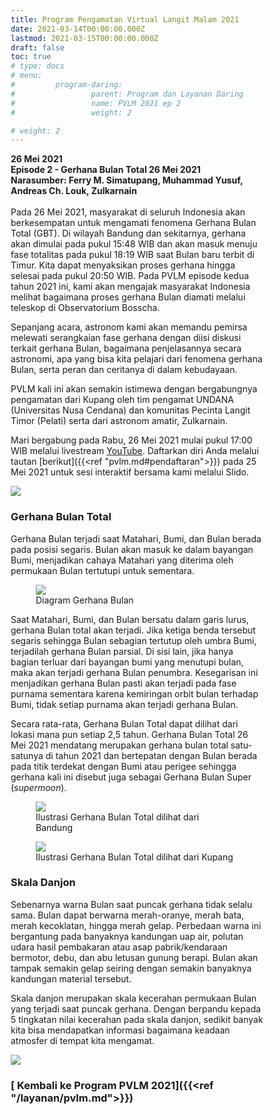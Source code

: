 ```yaml
---
title: Program Pengamatan Virtual Langit Malam 2021
date: 2021-03-14T00:00:00.000Z
lastmod: 2021-03-15T00:00:00.000Z
draft: false
toc: true
# type: docs
# menu:
#         program-daring:
#                 parent: Program dan Layanan Daring
#                 name: PVLM 2021 ep 2
#                 weight: 2

# weight: 2
---
```


**26 Mei 2021** <br>
**Episode 2 - Gerhana Bulan Total 26 Mei 2021** <br>
**Narasumber: Ferry M. Simatupang, Muhammad Yusuf, Andreas Ch. Louk, Zulkarnain** <br><br>
Pada 26 Mei 2021, masyarakat di seluruh Indonesia akan berkesempatan untuk mengamati  fenomena Gerhana Bulan Total (GBT). Di wilayah Bandung dan sekitarnya, gerhana akan dimulai pada pukul 15:48 WIB dan akan masuk menuju fase totalitas pada pukul 18:19 WIB saat Bulan baru terbit di Timur. Kita dapat menyaksikan proses gerhana hingga selesai pada pukul 20:50 WIB. Pada PVLM episode kedua tahun 2021 ini, kami akan mengajak masyarakat Indonesia melihat bagaimana proses gerhana Bulan diamati melalui teleskop di Observatorium Bosscha.

Sepanjang acara, astronom kami akan memandu pemirsa melewati serangkaian fase gerhana dengan diisi diskusi terkait gerhana Bulan, bagaimana penjelasannya secara astronomi, apa yang bisa kita pelajari dari fenomena gerhana Bulan, serta  peran dan ceritanya di dalam kebudayaan. 

PVLM kali ini akan semakin istimewa dengan bergabungnya pengamatan dari Kupang oleh tim pengamat  UNDANA (Universitas Nusa Cendana) dan komunitas Pecinta Langit Timor (Pelati) serta dari astronom amatir, Zulkarnain. 

Mari bergabung pada Rabu, 26 Mei 2021 mulai pukul 17:00 WIB melalui livestream <a href="https://www.youtube.com/user/obsbosscha" target=_blank>YouTube</a>.
Daftarkan diri Anda melalui tautan [berikut]({{<ref "pvlm.md#pendaftaran">}}) pada 25 Mei 2021 untuk sesi interaktif bersama kami melalui Slido.

<img src="/img/pvlm2021-02.png"></img>

### Gerhana Bulan Total 

Gerhana Bulan terjadi saat Matahari, Bumi, dan Bulan berada pada posisi segaris. Bulan akan masuk ke dalam bayangan Bumi, menjadikan cahaya Matahari yang diterima oleh permukaan Bulan tertutupi untuk sementara.  

<figure>
        <img src="/img/diagram-gbt.jpeg"></img>
        <figcaption>Diagram Gerhana Bulan</figcaption>
</figure>

Saat Matahari, Bumi, dan Bulan bersatu dalam garis lurus, gerhana Bulan total akan terjadi. Jika ketiga benda tersebut segaris sehingga Bulan sebagian tertutup oleh umbra Bumi, terjadilah gerhana Bulan parsial. Di sisi lain, jika hanya bagian terluar dari bayangan bumi yang menutupi bulan, maka akan terjadi gerhana Bulan penumbra. Kesegarisan ini menjadikan gerhana Bulan pasti akan terjadi pada fase purnama sementara karena kemiringan orbit bulan terhadap Bumi, tidak setiap purnama akan terjadi gerhana Bulan.

Secara rata-rata, Gerhana Bulan Total dapat dilihat dari lokasi mana pun setiap 2,5 tahun. Gerhana Bulan Total 26 Mei 2021 mendatang merupakan gerhana bulan total satu-satunya di tahun 2021 dan bertepatan dengan Bulan berada pada titik terdekat dengan Bumi atau perigee sehingga gerhana kali ini disebut juga sebagai Gerhana Bulan Super (<i>supermoon</i>). 

<figure>
        <img src="/img/GBT-Bandung.jpeg"></img>
        <figcaption>Ilustrasi Gerhana Bulan Total dilihat dari Bandung</figcaption>
</figure>

<figure>
        <img src="/img/GBT-Kupang.jpeg"></img>
        <figcaption>Ilustrasi Gerhana Bulan Total dilihat dari Kupang</figcaption>
</figure>


### Skala Danjon

Sebenarnya warna Bulan saat puncak gerhana tidak selalu sama. Bulan dapat berwarna merah-oranye, merah bata, merah kecoklatan, hingga merah gelap. Perbedaan warna ini bergantung pada banyaknya kandungan uap air, polutan udara hasil pembakaran atau asap pabrik/kendaraan bermotor, debu, dan abu letusan gunung berapi. Bulan akan tampak semakin gelap seiring dengan semakin banyaknya kandungan material tersebut. 

Skala danjon merupakan skala kecerahan permukaan Bulan yang terjadi saat puncak gerhana. Dengan berpandu kepada 5 tingkatan nilai kecerahan pada skala danjon, sedikit banyak kita bisa mendapatkan informasi bagaimana keadaan atmosfer di tempat kita mengamat.  

<img src="/img/Skala Danjon.jpeg"></img>

###  [ <i class="fas fa-angle-left"></i> Kembali ke Program PVLM 2021]({{<ref "/layanan/pvlm.md">}})

<style>
* {
  box-sizing: border-box;
}

/* Create three equal columns that floats next to each other */
.column {
  float: left;
  width: 33.33%;
  padding: 10px;
  /* text-align: justify;
  text-justify: inter-word; */
  }

/* Clear floats after the columns */
.row:after {
  content: "";
  display: table;
  clear: both;
}

/* div.desc {
  padding: 20px;
} */

/* @media screen and (min-width: 601px) {
  p {
    font-size: 16px;
  }
}

@media screen and (max-width: 600px) {
  p {
    font-size: 14px;
  }
} */

.showmore {
  font-size: 0.8em;
}

.showmore .more, .showmore.show .dots {
  display: none
}

.showmore.show .more {
  display: inline
}

.showmore button {
  cursor: pointer;
  display: block;
  margin-top: 0.5em;
  margin-bottom: 1em;
  font-weight: bold;
  background-color: #656565;
  color: white;
  border: none;
  outline: none;
  padding: 0.5em;
}

.tombol {
  background-color: #417AF5; /* blue */
  border: none;
  color: white;
  padding: 5px 15px;
  text-align: center;
  text-decoration: none;
  display: inline-block;
  font-size: 16px;
}
</style>

<script>
  document.querySelectorAll(".showmore").forEach(function (p) {
   p.querySelector("button").addEventListener("click", function () {
    p.classList.toggle("show");
    this.textContent = p.classList.contains("show") ? "Persingkat" : "Selengkapnya";
   });
 });
</script>
